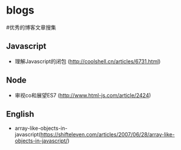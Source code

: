 blogs
=====

#优秀的博客文章搜集

## Javascript

 - 理解Javascript的闭包 (http://coolshell.cn/articles/6731.html)

## Node

 - 审视co和展望ES7 (http://www.html-js.com/article/2424)

## English

 - array-like-objects-in-javascript(https://shifteleven.com/articles/2007/06/28/array-like-objects-in-javascript/)
